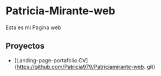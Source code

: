 # Patricia-Mirante-web

Esta es mi Pagina web

## Proyectos

- [Landing-page-portafolio.CV]
  {https://github.com/Patricia979/Patriciamirante-web. git}
